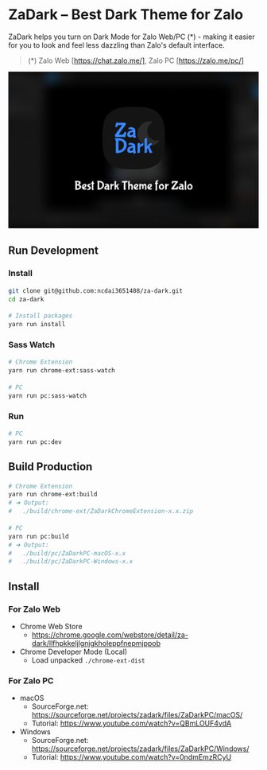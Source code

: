# ZaDark – Best Dark Theme for Zalo

ZaDark helps you turn on Dark Mode for Zalo Web/PC (*) - making it easier for you to look and feel less dazzling than Zalo's default interface.

> (*) Zalo Web [https://chat.zalo.me/], Zalo PC [https://zalo.me/pc/]

![ZaDark – Best Dark Theme for Zalo](./Screenshot.png)
## Run Development

### Install

```bash
git clone git@github.com:ncdai3651408/za-dark.git
cd za-dark

# Install packages
yarn run install
```

### Sass Watch

```bash
# Chrome Extension
yarn run chrome-ext:sass-watch

# PC
yarn run pc:sass-watch
```

### Run

```bash
# PC
yarn run pc:dev
```

## Build Production

```bash
# Chrome Extension
yarn run chrome-ext:build
# ➜ Output:
#   ./build/chrome-ext/ZaDarkChromeExtension-x.x.zip

# PC
yarn run pc:build
# ➜ Output:
#   ./build/pc/ZaDarkPC-macOS-x.x
#   ./build/pc/ZaDarkPC-Windows-x.x
```

## Install
### For Zalo Web
- Chrome Web Store
  - https://chrome.google.com/webstore/detail/za-dark/llfhpkkeljlgnjgkholeppfnepmjppob
- Chrome Developer Mode (Local)
  - Load unpacked `./chrome-ext-dist`

### For Zalo PC
- macOS
  - SourceForge.net: https://sourceforge.net/projects/zadark/files/ZaDarkPC/macOS/
  - Tutorial: https://www.youtube.com/watch?v=QBmLOUF4vdA
- Windows
  - SourceForge.net: https://sourceforge.net/projects/zadark/files/ZaDarkPC/Windows/
  - Tutorial: https://www.youtube.com/watch?v=0ndmEmzRCyU
